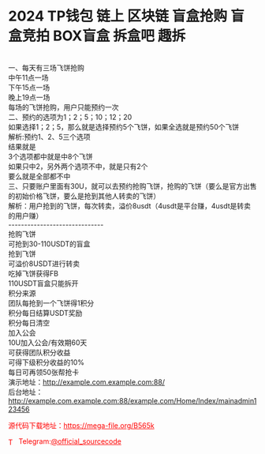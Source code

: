 # 2024 TP钱包 链上 区块链 盲盒抢购 盲盒竞拍 BOX盲盒 拆盒吧 趣拆

<br>一、每天有三场飞饼抢购<br>中午11点一场<br>下午15点一场<br>晚上19点一场<br>每场的飞饼抢购，用户只能预约一次<br>二、预约的选项为1；2；5；10；12；20<br>如果选择1；2；5，那么就是选择预约5个飞饼，如果全选就是预约50个飞饼<br>解析:预约1、2、5三个选项<br>结果就是<br>3个选项都中就是中8个飞饼<br>如果只中2，另外两个选项不中，就是只有2个<br>要么就是全部都不中<br>三、只要账户里面有30U，就可以去预约抢购飞饼，抢购的飞饼（要么是官方出售的初始价格飞饼，要么是抢到其他人转卖的飞饼）<br>解析：用户抢到的飞饼，每次转卖，溢价8usdt（4usdt是平台赚，4usdt是转卖的用户赚）<br>------------------------------<br>抢购飞饼<br>可抢到30-110USDT的盲盒<br>抢到飞饼<br>可溢价8USDT进行转卖<br>吃掉飞饼获得FB<br>110USDT盲盒只能拆开<br>积分来源<br>团队每抢到一个飞饼得1积分<br>积分每日结算USDT奖励<br>积分每日清空<br>加入公会<br>10U加入公会/有效期60天<br>可获得团队积分收益<br>可得下级积分收益的10%<br>每日可再领50张帮抢卡<br>演示地址：http://example.com.example.com:88/<br>后台地址：http://example.com.example.com:88/example.com/Home/Index/mainadmin123456<br>


<p style="color: red;">源代码下载地址：<a href="https://mega-file.org/B565k" style="color: red;">https://mega-file.org/B565k</a></p><p style="color: red;"><img src="https://cdn-icons-png.flaticon.com/512/2111/2111646.png" alt="Telegram Icon" style="width: 16px; vertical-align: middle; margin-right: 5px;">Telegram:<a href="https://t.me/official_sourcecode" style="color: red;">@official_sourcecode</a></p>